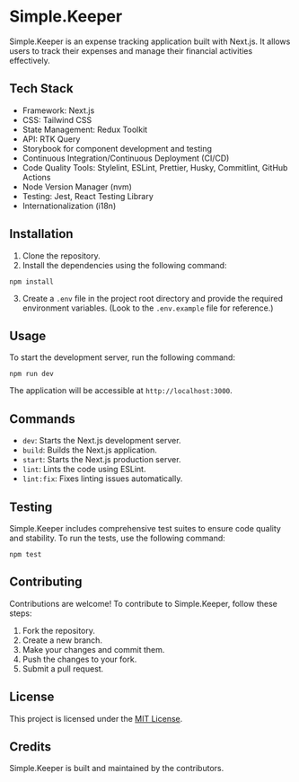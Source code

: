 # Simple.Keeper

Simple.Keeper is an expense tracking application built with Next.js. It allows users to track their expenses and manage their financial activities effectively.

## Tech Stack

- Framework: Next.js
- CSS: Tailwind CSS
- State Management: Redux Toolkit
- API: RTK Query
- Storybook for component development and testing
- Continuous Integration/Continuous Deployment (CI/CD)
- Code Quality Tools: Stylelint, ESLint, Prettier, Husky, Commitlint, GitHub Actions
- Node Version Manager (nvm)
- Testing: Jest, React Testing Library
- Internationalization (i18n)

## Installation

1. Clone the repository.
2. Install the dependencies using the following command:

```shell
npm install
```

3. Create a `.env` file in the project root directory and provide the required environment variables. (Look to the `.env.example` file for reference.)

## Usage

To start the development server, run the following command:

```shell
npm run dev
```

The application will be accessible at `http://localhost:3000`.

## Commands

- `dev`: Starts the Next.js development server.
- `build`: Builds the Next.js application.
- `start`: Starts the Next.js production server.
- `lint`: Lints the code using ESLint.
- `lint:fix`: Fixes linting issues automatically.

## Testing

Simple.Keeper includes comprehensive test suites to ensure code quality and stability. To run the tests, use the following command:

```shell
npm test
```

## Contributing

Contributions are welcome! To contribute to Simple.Keeper, follow these steps:

1. Fork the repository.
2. Create a new branch.
3. Make your changes and commit them.
4. Push the changes to your fork.
5. Submit a pull request.

## License

This project is licensed under the [MIT License](LICENSE).

## Credits

Simple.Keeper is built and maintained by the contributors.
